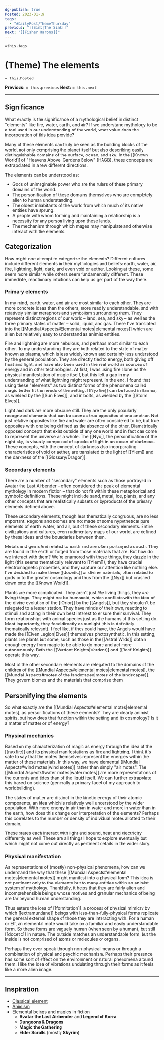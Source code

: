 ```yaml
---
dg-publish: true
Posted: 2023-01-19
tags:
  - "#DailyPost/ThemeThursday"
previous: "[[Sink|The Sink]]"
next: "[[Fisher Barons]]"
---
```

`=this.tags`
# (Theme) The elements
`= this.Posted`

**Previous:** `= this.previous`
**Next:** `= this.next`

---

## Significance

What exactly is the significance of a mythological belief in distinct "elements" like fire, water, earth, and air? If we understand mythology to be a tool used in our understanding of the world, what value does the incorporation of this idea provide?

Many of these elements can truly be seen as the building blocks of the world, not only comprising the planet itself but also describing easily distinguishable domains of the surface, ocean, and sky. In the [[Known World]] of "Heavens Above; Gardens Below" (HAGB), these concepts are extrapolated in a few different directions.

The elements can be understood as:

- Gods of unimaginable power who are the rulers of these primary domains of the world.
- The personification of these domains themselves who are completely alien to human understanding.
- The oldest inhabitants of the world from which much of its native entities have sprung.
- A people with whom forming and maintaining a relationship is a necessity for any person living upon these lands.
- The mechanism through which mages may manipulate and otherwise interact with the elements.

## Categorization

How might one attempt to categorize the elements? Different cultures include different elements in their mythologies and beliefs: earth, water, air, fire, lightning, light, dark, and even void or aether. Looking at these, some seem more similar while others seem fundamentally different. These immediate, reactionary intuitions can help us get part of the way there.

### Primary elements

In my mind, earth, water, and air are most similar to each other. They are more concrete ideas than the others, more readily understandable, and with relatively similar metaphors and symbolism surrounding them. They represent distinct regions of our world – land, sea, and sky – as well as the three primary states of matter – solid, liquid, and gas. These I've translated into the [[Mundial Aspects#Elemental motes|elemental motes]] which are alien but relatively easy to understand as animist entities.

Fire and lightning are more nebulous, and perhaps most similar to each other. To my understanding, they are both related to the state of matter known as plasma, which is less widely known and certainly less understood by the general population. They are directly tied to energy, both giving off heat and light, and have also been used in the real world as sources of energy and in other technologies. At first, I was using fire alone as the physical manifestation of magic itself, but this left a gap in my understanding of what lightning might represent. In the end, I found that using these "elements" as two distinct forms of the phenomena called magic better fit the needs of the setting. [[Nyxfire]] can be found in flames, as wielded by the [[Sun Elves]], and in bolts, as wielded by the [[Storm Elves]].

Light and dark are more obscure still. They are the only popularly recognized elements that can be seen as true opposites of one another. Not just relative opposites like fire and water are often considered to be, but true opposites with one being defined as the absence of the other. Diametrically opposed concepts that exist outside of any one world and in fact can come to represent the universe as a whole. The [[Nyx]], the personification of the night sky, is visually composed of specks of light in an ocean of darkness. These concepts, with the concept of darkness also incorporating characteristics of void or aether, are translated to the light of [[Ylem]] and the darkness of the [[Glossary/Dragon]].

### Secondary elements

There are a number of "secondary" elements such as those portrayed in Avatar the Last Airbender – often considered the peak of elemental mythology in modern fiction – that do not fit within these metaphorical and symbolic definitions. These might include sand, metal, ice, plants, and any other concepts that are realistically subsets or byproducts of the primary elements defined above.

These secondary elements, though less thematically congruous, are no less important. Regions and biomes are not made of some hypothetical pure elements of earth, water, and air, but of these secondary elements. Entire civilizations and cultures, even rudimentary maps of our world, are defined by these ideas and the boundaries between them.

Metals and gems _feel_ related to earth and are often portrayed as such. They are found in the earth or forged from those materials that are. But how do we interact with them? We're enamored with these things, they dazzle in the light (this seems thematically relevant to [[Ylem]]), they have crucial electromagnetic properties, and they capture our attention like nothing else. I've decided to make these [[docetic]] or divine materials, often related to gods or to the greater cosmology and thus from the [[Nyx]] but crashed down onto the [[Known World]].

Plants are more complicated. They aren't just _like_ living things, they _are_ living things. They might not be humanoid, which conflicts with the idea of the divine evolution of the [[Orior]] by the [[Angels]], but they shouldn't be relegated to a lesser station. They have minds of their own, reacting to stimuli and acting in their own best interest to ensure their survival. They form relationships with animal species just as the humans of this setting do. Most importantly, they feed directly on sunlight (this is definitely thematically relevant). I feel like, if they could have, the Angels would have made the [[Elven Legion|Elves]] themselves photosynthetic. In this setting, plants are plants but some, such as those in the [[Astral Wilds]] obtain enough energy from magic to be able to do more and act more autonomously. Both the [[Verdant Knights|Verdant]] and [[Reef Knights]] operate this way.

Most of the other secondary elements are relegated to the domains of the children of the [[Mundial Aspects#elemental motes|elemental motes]], the [[Mundial Aspects#motes of the landscapes|motes of the landscapes]]. They govern biomes and the materials that comprise them.

## Personifying the elements

So what exactly are the [[Mundial Aspects#elemental motes|elemental motes]] as personifications of these elements? They are clearly animist spirits, but how does that function within the setting and its cosmology? Is it a matter of matter or of energy?

### Physical mechanics

Based on my characterization of magic as energy through the idea of the [[nyxfire]] and its physical manifestations as fire and lightning, I think it's safe to say that the motes themselves represent the energies within the matter of these materials. In this way, we have elemental [[Mundial Aspects#wind motes|wind motes]] rather than simply "air motes". The [[Mundial Aspects#water motes|water motes]] are more representations of the currents and tides than of the liquid itself. We can further extrapolate this based on science (generally a primary facet of my approach to worldbuilding).

The states of matter are distinct in the kinetic energy of their atomic components, an idea which is relatively well understood by the wider population. With more energy in air than in water and more in water than in the earth, how does this change our interpretation of the elements? Perhaps this correlates to the number or density of individual motes allotted to their domain.

These states each interact with light and sound, heat and electricity differently as well. These are all things I hope to explore eventually but which might not come out directly as pertinent details in the wider story.

### Physical manifestation

As representations of (mostly) non-physical phenomena, how can we understand the way that these [[Mundial Aspects#elemental motes|elemental motes]] might manifest into a physical form? This idea is not pertinent only to the elements but to many entities within an animist system of mythology. Thankfully, it helps that they are fairly alien and incomprehensible beings whose motives and granular mechanics of being are far beyond human understanding.

Thus enters the idea of [[formitation]], a process of physical mimicry by which [[extramundane]] beings with less-than-fully-physical forms replicate the general external shape of those they are interacting with. For a human or Elf, an elemental mote would take on a familiar and easily understandable form. So these forms are vaguely human (when seen by a human), but still [[docetic]] in nature. The outside matches an understandable form, but the inside is not comprised of atoms or molecules or organs.

Perhaps they even speak through non-physical means or through a combination of physical and psychic mechanism. Perhaps their presence has some sort of effect on the environment or natural phenomena around them. I like the idea of vibrations undulating through their forms as it feels like a more alien image.

---

## Inspiration

- [Classical element](https://en.wikipedia.org/wiki/Classical_element)
- [Animism](https://en.wikipedia.org/wiki/Animism)
- Elemental beings and magics in fiction
  - **Avatar the Last Airbender** and **Legend of Korra**
  - **Dungeons & Dragons**
  - **Magic the Gathering**
  - **Elder Scrolls** (mostly **Skyrim**)
